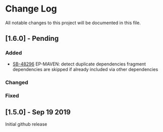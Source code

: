 # Change Log
All notable changes to this project will be documented in this file.

## [1.6.0] - Pending

### Added

- [SB-48296](https://jira.tibco.com/browse/SB-48296) EP-MAVEN: detect duplicate dependencies
  fragment dependencies are skipped if already included via other dependencies

### Changed

### Fixed

## [1.5.0] - Sep 19 2019

Initial github release

